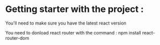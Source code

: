 # Getting starter with the project :

You'll need to make sure you have the latest react version

You need to donload react router with the command : npm install react-router-dom